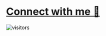 
# [Connect with me 💬](https://f-mohamed-abdullah.github.io/All-Link/)



![visitors](https://visitor-badge.laobi.icu/badge?page_id=f-mohamed-abdullah.f-mohamed-abdullah)
